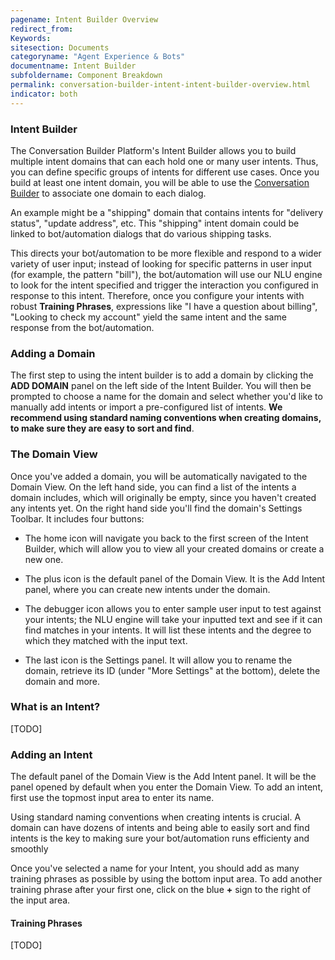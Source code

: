 ```yaml
---
pagename: Intent Builder Overview
redirect_from:
Keywords:
sitesection: Documents
categoryname: "Agent Experience & Bots"
documentname: Intent Builder
subfoldername: Component Breakdown
permalink: conversation-builder-intent-intent-builder-overview.html
indicator: both
---
```


### Intent Builder

The Conversation Builder Platform's Intent Builder allows you to build multiple intent domains that can each hold one or many user intents. Thus, you can define specific groups of intents for different use cases. Once you build at least one intent domain, you will be able to use the [Conversation Builder](placeholder.com) to associate one domain to each dialog.

An example might be a "shipping" domain that contains intents for "delivery status", "update address", etc. This "shipping" intent domain could be linked to bot/automation dialogs that do various shipping tasks. 

This directs your bot/automation to be more flexible and respond to a wider variety of user input; instead of looking for specific patterns in user input (for example, the pattern "bill"), the bot/automation will use our NLU engine to look for the intent specified and trigger the interaction you configured in response to this intent. Therefore, once you configure your intents with robust **Training Phrases**, expressions like "I have a question about billing", "Looking to check my account" yield the same intent and the same response from the bot/automation.

### Adding a Domain

The first step to using the intent builder is to add a domain by clicking the **ADD DOMAIN** panel on the left side of the Intent Builder. You will then be prompted to choose a name for the domain and select whether you'd like to manually add intents or import a pre-configured list of intents. **We recommend using standard naming conventions when creating domains, to make sure they are easy to sort and find**.

### The Domain View

Once you've added a domain, you will be automatically navigated to the Domain View. On the left hand side, you can find a list of the intents a domain includes, which will originally be empty, since you haven't created any intents yet. On the right hand side you'll find the domain's Settings Toolbar. It includes four buttons:

* The home icon will navigate you back to the first screen of the Intent Builder, which will allow you to view all your created domains or create a new one.

* The plus icon is the default panel of the Domain View. It is the Add Intent panel, where you can create new intents under the domain.

* The debugger icon allows you to enter sample user input to test against your intents; the NLU engine will take your inputted text and see if it can find matches in your intents. It will list these intents and the degree to which they matched with the input text.

* The last icon is the Settings panel. It will allow you to rename the domain, retrieve its ID (under "More Settings" at the bottom), delete the domain and more.

### What is an Intent?

[TODO]

### Adding an Intent

The default panel of the Domain View is the Add Intent panel. It will be the panel opened by default when you enter the Domain View. To add an intent, first use the topmost input area to enter its name.

<div class="important">Using standard naming conventions when creating intents is crucial. A domain can have dozens of intents and being able to easily sort and find intents is the key to making sure your bot/automation runs efficienty and smoothly</div>

Once you've selected a name for your Intent, you should add as many training phrases as possible by using the bottom input area. To add another training phrase after your first one, click on the blue **+** sign to the right of the input area.

#### Training Phrases

[TODO]

